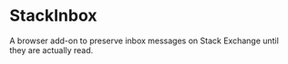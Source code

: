 StackInbox
==========

A browser add-on to preserve inbox messages on Stack Exchange until they are actually read.
